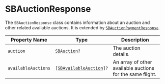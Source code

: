 # SBAuctionResponse

The `SBAuctionResponse` class contains information about an auction and other related available auctions.
It is extended by [`SBAuctionPaymentResponse`](object-model/sbauctionpaymentresponse).

| **Property Name** | **Type** | **Description** |
|-|-|-|
| `auction` | <code>[SBAuction](object-model/sbauction)?</code> | The auction details. |
| `availableAuctions` | <code>[[SBAvailableAuction](object-model/sbavailableauction)]?</code> | An array of other available auctions for the same flight. |
